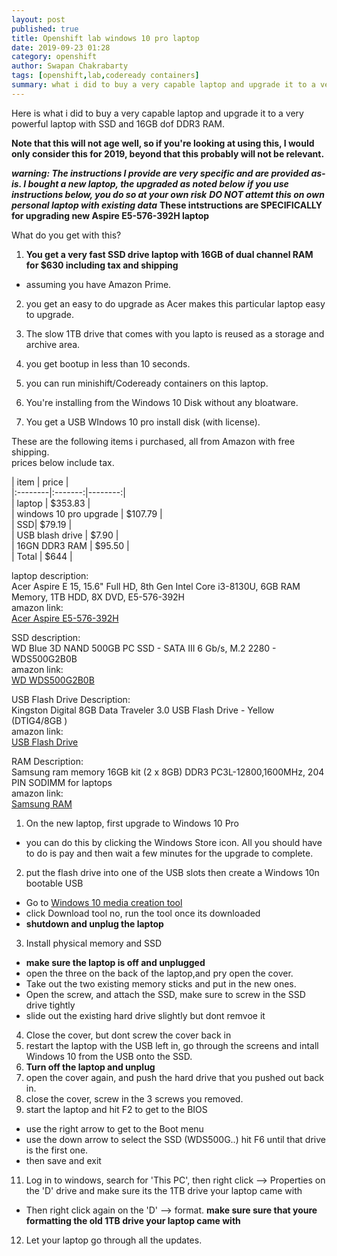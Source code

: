 ```yaml
---
layout: post
published: true
title: Openshift lab windows 10 pro laptop
date: 2019-09-23 01:28
category: openshift
author: Swapan Chakrabarty
tags: [openshift,lab,codeready containers]
summary: what i did to buy a very capable laptop and upgrade it to a very powerful laptop with SSD and 16GB dof DDR3 RAM.
---
```

   

Here is what i did to buy a very capable laptop and upgrade it to a very powerful laptop with SSD and 16GB dof DDR3 RAM.

**Note that this will not age well, so if you're looking at using this, I would only consider this for 2019, beyond that this probably will not be relevant.**

***warning: The instructions I provide are very specific and are provided as-is. I bought a new laptop, the upgraded as noted below***
***if you use instructions below, you do so at your own risk***
***DO NOT attemt this on own personal laptop with existing data***
**These intstructions are SPECIFICALLY for upgrading new Aspire E5-576-392H laptop** 

What do you get with this?

1. **You get a very fast SSD drive laptop with 16GB of dual channel RAM for $630 including tax and shipping**

- assuming you have Amazon Prime.

2. you get an easy to do upgrade as Acer makes this particular laptop easy to upgrade.

3. The slow 1TB drive that comes with you lapto is reused as a storage and archive area.

4. you get bootup in less than 10 seconds.

5. you can run minishift/Codeready containers on this laptop.

6. You're installing from the Windows 10 Disk without any 
bloatware.

7. You get a USB WIndows 10 pro install disk (with license).

These are the following items i purchased, all from Amazon with free shipping.   
prices below include tax.   

| item | price |   
|:--------|:-------:|--------:|   
| laptop | $353.83 |   
| windows 10 pro upgrade | $107.79 |   
| SSD| $79.19 |   
| USB blash drive | $7.90 |   
| 16GN DDR3 RAM | $95.50 |   
| Total | $644 |   

laptop description:   
Acer Aspire E 15, 15.6" Full HD, 8th Gen Intel Core i3-8130U, 6GB RAM Memory, 1TB HDD, 8X DVD, E5-576-392H   
amazon link:   
[Acer Aspire E5-576-392H]   
   
SSD description:   
WD Blue 3D NAND 500GB PC SSD - SATA III 6 Gb/s, M.2 2280 - WDS500G2B0B   
amazon link:   
[WD WDS500G2B0B]   
   
USB Flash Drive Description:   
Kingston Digital 8GB Data Traveler 3.0 USB Flash Drive - Yellow (DTIG4/8GB )   
amazon link:   
[USB Flash Drive]   
   
RAM Description:   
Samsung ram memory 16GB kit (2 x 8GB) DDR3 PC3L-12800,1600MHz, 204 PIN SODIMM for laptops   
amazon link:   
[Samsung RAM]   
   
1. On the new laptop, first upgrade to Windows 10 Pro   
  * you can do this by clicking the Windows Store icon. All you should have to do is pay and then wait a few minutes for the upgrade to complete.   
2. put the flash drive into one of the USB slots then create a Windows 10n bootable USB   
  * Go to [Windows 10 media creation tool]   
  * click Download tool no, run the tool once its downloaded   
  * **shutdown and unplug the laptop**      
3. Install physical memory and SSD    
  * **make sure the laptop is off and unplugged**   
  * open the three on the back of the laptop,and pry open the cover.   
  * Take out the two existing memory sticks and put in the new ones.   
  * Open the screw, and attach the SSD, make sure to screw in the SSD drive tightly
  * slide out the existing hard drive slightly but dont remvoe it

4. Close the cover, but dont screw the cover back in
5. restart the laptop with the USB left in, go through the screens and intall Windows 10 from the USB onto the SSD.
6. **Turn off the laptop and unplug** 
7. open the cover again, and push the hard drive that you pushed out back in. 
9. close the cover, screw in the 3 screws you removed.
10. start the laptop and hit F2 to get to the BIOS

  * use the right arrow to get to the Boot menu
  * use the down arrow to select the SSD (WDS500G..) hit F6 until that drive is the first one.
  * then save and exit
11. Log in to windows, search for 'This PC', then right click --> Properties on the 'D' drive and make sure its the 1TB drive your laptop came with
  * Then right click again on the 'D' --> format. **make sure sure that youre formatting the old 1TB drive your laptop came with**   
12. Let your laptop go through all the updates. 

[Acer Aspire E5-576-392H]:https://www.amazon.com/gp/product/B079TGL2BZ/ref=ppx_yo_dt_b_asin_title_o01__o00_s00?ie=UTF8&psc=1
[WD WDS500G2B0B]:https://www.amazon.com/gp/product/B073SBX6TY/ref=ppx_yo_dt_b_asin_title_o00__o00_s01?ie=UTF8&psc=1
[USB Flash Drive]:https://www.amazon.com/gp/product/B00G9WHMHC/ref=ppx_od_dt_b_asin_title_o00_s00?ie=UTF8&psc=1
[Samsung RAM]:https://www.amazon.com/gp/product/B00KEAEX54/ref=ppx_od_dt_b_asin_title_o00_s01?ie=UTF8&psc=1
[Windows 10 media creation tool]:https://www.microsoft.com/en-us/software-download/windows10
